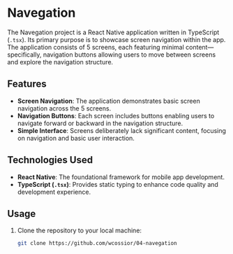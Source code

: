 # Navegation
The Navegation project is a React Native application written in TypeScript (`.tsx`). Its primary purpose is to showcase screen navigation within the app. The application consists of 5 screens, each featuring minimal content—specifically, navigation buttons allowing users to move between screens and explore the navigation structure.

## Features
- **Screen Navigation**: The application demonstrates basic screen navigation across the 5 screens.
- **Navigation Buttons**: Each screen includes buttons enabling users to navigate forward or backward in the navigation structure.
- **Simple Interface**: Screens deliberately lack significant content, focusing on navigation and basic user interaction.

## Technologies Used
- **React Native**: The foundational framework for mobile app development.
- **TypeScript (`.tsx`)**: Provides static typing to enhance code quality and development experience.

## Usage
1. Clone the repository to your local machine:
   ```bash
   git clone https://github.com/wcossior/04-navegation
